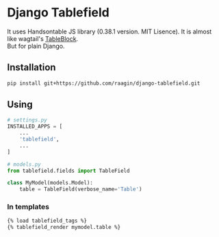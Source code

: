 # Django Tablefield
It uses Handsontable JS library (0.38.1 version. MIT Lisence). It is almost like wagtail's [TableBlock](https://github.com/wagtail/wagtail/tree/master/wagtail/contrib/table_block).\
But for plain Django.

## Installation
```bash
pip install git+https://github.com/raagin/django-tablefield.git
```

## Using
```python
# settings.py
INSTALLED_APPS = [
    ...
    'tablefield',
    ...
]

# models.py
from tablefield.fields import TableField

class MyModel(models.Model):
    table = TableField(verbose_name='Table')

```
### In templates
```html
{% load tablefield_tags %}
{% tablefield_render mymodel.table %}
```
